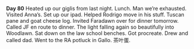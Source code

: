 **Day 80**
Heated up our giglis from last night. Lunch. Man we’re exhausted. Visited Anna’s. Set up our ipad. Helped Rodrigo move in his stuff. Tuscan pane and goat cheese log. Invited Faradawn over for dinner tomorrow. Called JF en route to dinner. The light falling again so beautifully into Woodlawn. Sat down on the law school benches. Got procreate. Drew and called dad. Went to the RA potluck in Gallo. 茶叶蛋.